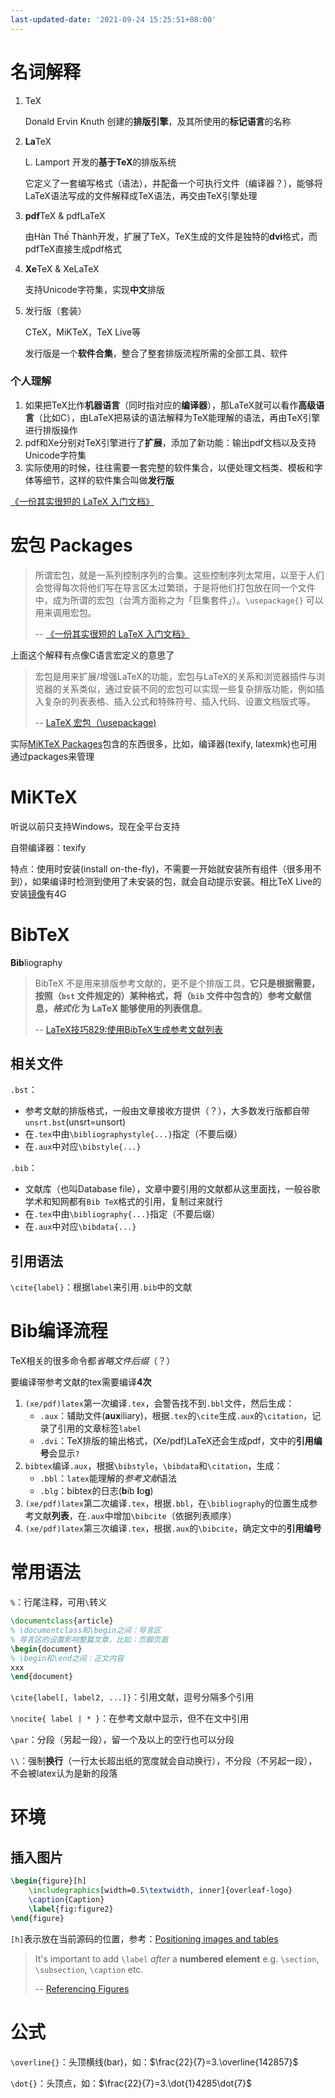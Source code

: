 ```yaml
---
last-updated-date: '2021-09-24 15:25:51+08:00'
---
```


# 名词解释

1. TeX

   Donald Ervin Knuth 创建的**排版引擎**，及其所使用的**标记语言**的名称

2. **La**TeX

   L. Lamport 开发的**基于TeX**的排版系统

   它定义了一套编写格式（语法），并配备一个可执行文件（编译器？），能够将LaTeX语法写成的文件解释成TeX语法，再交由TeX引擎处理

3. **pdf**TeX & pdfLaTeX

   由Hàn Thế Thành开发，扩展了TeX，TeX生成的文件是独特的**dvi**格式，而pdfTeX直接生成pdf格式

4. **Xe**TeX & XeLaTeX

   支持Unicode字符集，实现**中文**排版

5. 发行版（套装）

   CTeX，MiKTeX，TeX Live等

   发行版是一个**软件合集**，整合了整套排版流程所需的全部工具、软件

### 个人理解

1. 如果把TeX比作**机器语言**（同时指对应的**编译器**），那LaTeX就可以看作**高级语言**（比如C），由LaTeX把易读的语法解释为TeX能理解的语法，再由TeX引擎进行排版操作
2. pdf和Xe分别对TeX引擎进行了**扩展**，添加了新功能：输出pdf文档以及支持Unicode字符集
3. 实际使用的时候，往往需要一套完整的软件集合，以便处理文档类、模板和字体等细节，这样的软件集合叫做**发行版**

[《一份其实很短的 LaTeX 入门文档》](https://liam.page/2014/09/08/latex-introduction/)

# 宏包 Packages

> 所谓宏包，就是一系列控制序列的合集。这些控制序列太常用，以至于人们会觉得每次将他们写在导言区太过繁琐，于是将他们打包放在同一个文件中，成为所谓的宏包（台湾方面称之为「巨集套件」）。`\usepackage{}` 可以用来调用宏包。
>
> -- [《一份其实很短的 LaTeX 入门文档》](https://liam.page/2014/09/08/latex-introduction/)

上面这个解释有点像C语言宏定义的意思了

> 宏包是用来扩展/增强LaTeX的功能，宏包与LaTeX的关系和浏览器插件与浏览器的关系类似，通过安装不同的宏包可以实现一些复杂排版功能，例如插入复杂的列表表格、插入公式和特殊符号、插入代码、设置文档版式等。
>
> -- [LaTeX 宏包（\usepackage)](https://blog.csdn.net/qq_37556330/article/details/106190148)

实际[MiKTeX Packages](https://miktex.org/packages)包含的东西很多，比如，编译器(texify, latexmk)也可用通过packages来管理

# MiKTeX

听说以前只支持Windows，现在全平台支持

自带编译器：texify

特点：使用时安装(install on-the-fly)，不需要一开始就安装所有组件（很多用不到），如果编译时检测到使用了未安装的包，就会自动提示安装。相比TeX Live的安装[镜像](https://mirrors.tuna.tsinghua.edu.cn/CTAN/systems/texlive/Images/)有4G

# BibTeX

**Bib**liography

> BibTeX 不是用来排版参考文献的，更不是个排版工具，**它只是根据需要，按照（`bst` 文件规定的）某种格式，将（`bib` 文件中包含的）参考文献信息，*格式化* 为 LaTeX 能够使用的列表信息**。
>
> -- [LaTeX技巧829:使用BibTeX生成参考文献列表](https://www.latexstudio.net/archives/5594)

## 相关文件

`.bst`：

- 参考文献的排版格式，一般由文章接收方提供（？），大多数发行版都自带`unsrt.bst`(unsrt=unsort)
- 在`.tex`中由`\bibliographystyle{...}`指定（不要后缀）
- 在`.aux`中对应`\bibstyle{...}`

`.bib`：

- 文献库（也叫Database file），文章中要引用的文献都从这里面找，一般谷歌学术和知网都有`Bib TeX`格式的引用，复制过来就行
- 在`.tex`中由`\bibliography{...}`指定（不要后缀）
- 在`.aux`中对应`\bibdata{...}`

## 引用语法

`\cite{label}`：根据`label`来引用`.bib`中的文献

# Bib编译流程

TeX相关的很多命令都*省略文件后缀*（？）

要编译带参考文献的tex需要编译**4次**

1. `(xe/pdf)latex`第一次编译`.tex`，会警告找不到`.bbl`文件，然后生成：
   - `.aux`：辅助文件(**aux**iliary)，根据`.tex`的`\cite`生成`.aux`的`\citation`，记录了引用的文章标签`label`
   - `.dvi`：TeX排版的输出格式，(Xe/pdf)LaTeX还会生成pdf，文中的**引用编号**会显示`?`
2. `bibtex`编译`.aux`，根据`\bibstyle`，`\bibdata`和`\citation`，生成：
   - `.bbl`：`latex`能理解的*参考文献*语法
   - `.blg`：bibtex的日志(**b**ib **l**o**g**)
3. `(xe/pdf)latex`第二次编译`.tex`，根据`.bbl`，在`\bibliography`的位置生成参考文献**列表**，在`.aux`中增加`\bibcite`（依据列表顺序）
4. `(xe/pdf)latex`第三次编译`.tex`，根据`.aux`的`\bibcite`，确定文中的**引用编号**

# 常用语法

`%`：行尾注释，可用`\`转义

```tex
\documentclass{article}
% \documentclass和\begin之间：导言区
% 导言区的设置影响整篇文章，比如：页脚页眉
\begin{document}
% \begin和\end之间：正文内容
xxx
\end{document}
```

`\cite{label[, label2, ...]}`：引用文献，逗号分隔多个引用

`\nocite{ label | * }`：在参考文献中显示，但不在文中引用

`\par`：分段（另起一段），留一个及以上的空行也可以分段

`\\`：强制**换行**（一行太长超出纸的宽度就会自动换行），不分段（不另起一段），不会被latex认为是新的段落

# 环境

## 插入图片

```tex
\begin{figure}[h]
    \includegraphics[width=0.5\textwidth, inner]{overleaf-logo}
    \caption{Caption}
    \label{fig:figure2}
\end{figure}
```

`[h]`表示放在当前源码的位置，参考：[Positioning images and tables](https://www.overleaf.com/learn/latex/Positioning_images_and_tables#:~:text=the%20next%20values%3A-,Parameter,Requires%20the%20float%20package.%20This%20is%20somewhat%20equivalent%20to%20h!.,-You%20can%20put)

> It's important to add `\label` *after* a **numbered element** e.g. `\section`, `\subsection`, `\caption` etc.
>
> -- [Referencing Figures](https://www.overleaf.com/learn/latex/Referencing_Figures)

# 公式

`\overline{}`：头顶横线(bar)，如：$\frac{22}{7}=3.\overline{142857}$

`\dot{}`：头顶点，如：$\frac{22}{7}=3.\dot{1}4285\dot{7}$